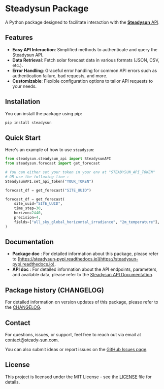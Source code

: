 # Steadysun Package

A Python package designed to facilitate interaction with the [**Steadysun** API](https://steadyweb.steady-sun.com/rapidoc/).

## Features

- **Easy API Interaction**: Simplified methods to authenticate and query the Steadysun API.
- **Data Retrieval**: Fetch solar forecast data in various formats (JSON, CSV, etc.).
- **Error Handling**: Graceful error handling for common API errors such as authentication failure, bad requests, and more.
- **Customizable**: Flexible configuration options to tailor API requests to your needs.

## Installation

You can install the package using pip:

```bash
pip install steadysun
```

## Quick Start

Here's an example of how to use `steadysun`:

```python
from steadysun.steadysun_api import SteadysunAPI
from steadysun.forecast import get_forecast

# You can either set your token in your env at "STEADYSUN_API_TOKEN"
# OR use the following line :
SteadysunAPI.set_api_token("YOUR_TOKEN")

forecast_df = get_forecast("SITE_UUID")

forecast_df = get_forecast(
    site_uuid="SITE_UUID",
    time_step=30,
    horizon=2440,
    precision=4,
    fields=["all_sky_global_horizontal_irradiance", "2m_temperature"],
)
```

## Documentation

- **Package doc** : For detailed information about this package, please refer to [https://steadysun-pypi.readthedocs.io](https://steadysun-pypi.readthedocs.io).
- **API doc** : For detailed information about the API endpoints, parameters, and available data, please refer to the [Steadysun API Documentation](https://steadyweb.steady-sun.com/rapidoc/).


## Package history (CHANGELOG)

For detailed information on version updates of this package, please refer to the [CHANGELOG](./CHANGELOG.md).

## Contact

For questions, issues, or support, feel free to reach out via email at <contact@steady-sun.com>.

You can also submit ideas or report issues on the [GitHub Issues page](https://github.com/steadysun-pmade/steadysun-pypi/issues).

## License

This project is licensed under the MIT License - see the [LICENSE](LICENSE) file for details.
